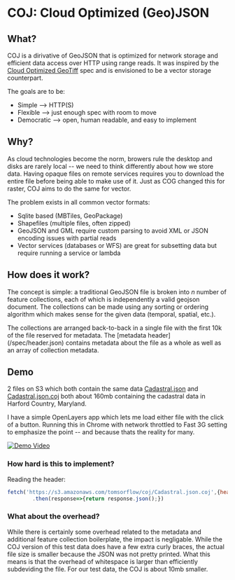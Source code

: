# COJ: Cloud Optimized (Geo)JSON

## What?
COJ is a dirivative of GeoJSON that is optimized for network storage and efficient data access over HTTP using range reads. It was inspired by the [Cloud Optimized GeoTiff](https://www.cogeo.org/) spec and is envisioned to be a vector storage counterpart.

The goals are to be: 
- Simple -->  HTTP(S)
- Flexible --> just enough spec with room to move
- Democratic --> open, human readable, and easy to implement

## Why?

As cloud technologies become the norm, browers rule the desktop and disks are rarely local -- we need to think differently about how we store data. Having opaque files on remote services requires you to download the entire file before being able to make use of it. Just as COG changed this for raster, COJ aims to do the same for vector.

The problem exists in all common vector formats:
- Sqlite based (MBTiles, GeoPackage)
- Shapefiles (multiple files, often zipped)
- GeoJSON and GML require custom parsing to avoid XML or JSON encoding issues with partial reads
- Vector services (databases or WFS) are great for subsetting data but require running a service or lambda 

## How does it work?

The concept is simple: a traditional GeoJSON file is broken into *n* number of feature collections, each of which is independently a valid geojson document. The collections can be made using any sorting or ordering algorithm which makes sense for the given data (temporal, spatial, etc.).

The collections are arranged back-to-back in a single file with the first 10k of the file reserved for metadata.  The [metadata header] (/spec/header.json) contains metadata about the file as a whole as well as an array of collection metadata.  

## Demo 

2 files on S3 which both contain the same data [Cadastral.json](https://s3.amazonaws.com/tomsorflow/coj/Cadastral.json) and [Cadastral.json.coj](https://s3.amazonaws.com/tomsorflow/coj/Cadastral.json.coj) both about 160mb containing the cadastral data in Harford Country, Maryland.

I have a simple OpenLayers app which lets me load either file with the click of a button. Running this in Chrome with network throttled to Fast 3G setting to emphasize the point -- and because thats the reality for many.  

[![Demo Video](/img/coj.png)](https://www.youtube.com/watch?v=YMM2sGZHgoA)

### How hard is this to implement?
Reading the header: 
```javascript
fetch('https://s3.amazonaws.com/tomsorflow/coj/Cadastral.json.coj',{headers: {"Range":"bytes=0-10239"}})
        .then(response=>{return response.json();})
```


### What about the overhead?

While there is certainly some overhead related to the metadata and additional feature collection boilerplate, the impact is negligable. While the COJ version of this test data does have a few extra curly braces, the actual file size is smaller because the JSON was not pretty printed. What this means is that the overhead of whitespace is larger than efficiently subdeviding the file. For our test data, the COJ is about 10mb smaller.


